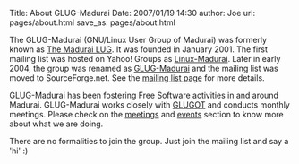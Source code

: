 Title: About GLUG-Madurai
Date: 2007/01/19 14:30
author: Joe
url: pages/about.html
save_as: pages/about.html

The GLUG-Madurai (GNU/Linux User Group of Madurai) was formerly known as [The Madurai LUG](http://linuxmadurai.tripod.com/whatis.html "Madurai LUG"). It was founded in January 2001. The first mailing list was hosted on Yahoo! Groups as [Linux-Madurai](http://tech.groups.yahoo.com/group/Linux-Madurai/ "Linux-Madurai"). Later in early 2004, the group was renamed as [GLUG-Madurai](http://glug-madurai.org) and the mailing list was moved to SourceForge.net. See the [mailing list page]({filename}mailing_list.md) for more details.

GLUG-Madurai has been fostering Free Software activities in and around Madurai. GLUG-Madurai works closely with [GLUGOT](http://glugot.tce.edu "GLUGOT") and conducts monthly meetings. Please check on the [meetings]({category}meetings) and [events]({category}events) section to know more about what we are doing.

There are no formalities to join the group. Just join the mailing list and say a 'hi' :)

